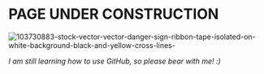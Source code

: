 # PAGE UNDER CONSTRUCTION
![103730883-stock-vector-vector-danger-sign-ribbon-tape-isolated-on-white-background-black-and-yellow-cross-lines-](https://user-images.githubusercontent.com/70641301/92009707-32dd9780-ed49-11ea-8376-ef239b57e8fb.jpg)

_I am still learning how to use GitHub, so please bear with me! :)_ 
